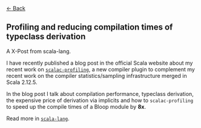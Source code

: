 <!--*-markdown-*-->
<html xmlns="http://www.w3.org/1999/xhtml">
<head>
<meta http-equiv="Content-Type" content="text/html; charset=UTF-8">
<meta http-equiv="X-UA-Compatible" content="IE=edge,chrome=1">
<meta name="author" content="Jorge Vicente Cantero">

<!-- Change this whenever a new blog post is done -->
<meta property="og:title" content="Profiling and reducing compilation times" />
<meta property="og:description" content= "A tour on profiling compile times with `scalac-profiling` to understand and reduce the cost of automatic typeclass derivation." />
<meta property="og:type" content="article" />
<meta property="og:url" content="https://jvican.github.io/" />

<meta name="twitter:card" content="summary"/>
<meta name="twitter:title" content="jvican"/>
<meta name="twitter:description" content=""/>
<meta name="twitter:site" content="@https://www.twitter.com/jvican"/>

<link rel="stylesheet" href="../css/monosocialiconsfont.css">
<link rel="shortcut icon" href="../images/favicon.ico">
<link rel="stylesheet" type="text/css" media="all" href="../css/styles.css">
<link rel="stylesheet" type="text/css" media="all" href="../css/syntax-highlighting.css">
<link rel="stylesheet" type="text/css" media="all" href="../css/et-book.css">

<title>
Profiling and reducing compile times of typeclass derivation
</title>
</head>
<body>
<div id="top-stripe"></div>
<div> <!-- required as a simple wrapper for position:absolute to work -->
<div class="home-arrow">
<a href="../index.html">
<span>←</span>
Back
</a>
</div>
</div>
<div id="content">
<div id="doc">
<div class="hanging-topic" hyphens="none">
<h2 class="topic">
Profiling and reducing compilation times of typeclass derivation
</h3>
<p hyphens="none"> A X-Post from scala-lang. </p>
</div>

I have recently published a blog post in the official Scala website about my
recent work on [`scalac-profiling`][scalac-profiling], a new compiler plugin
to complement my recent work on the compiler statistics/sampling
infrastructure merged in Scala 2.12.5.

In the blog post I talk about compilation performance, typeclass derivation,
the expensive price of derivation via implicits and how to `scalac-profiling`
to speed up the compile times of a Bloop module by **8x**.

<div class="omission"></div>

Read more in [`scala-lang`](https://www.scala-lang.org/blog/2018/06/04/scalac-profiling.html).


[scalac-profiling]: https://github.com/scalacenter/scalac-profiling